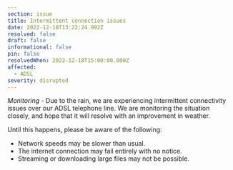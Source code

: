```yaml
---
section: issue
title: Intermittent connection issues
date: 2022-12-18T13:22:24.992Z
resolved: false
draft: false
informational: false
pin: false
resolvedWhen: 2022-12-18T15:00:00.000Z
affected:
  - ADSL
severity: disrupted
---
```

*Monitoring* - Due to the rain, we are experiencing intermittent connectivity issues over our ADSL telephone line.
We are monitoring the situation closely, and hope that it will resolve with an improvement in weather.

U﻿ntil this happens, please be aware of the following:

* N﻿etwork speeds may be slower than usual.
* T﻿he internet connection may fail entirely with no notice.
* S﻿treaming or downloading large files may not be possible.